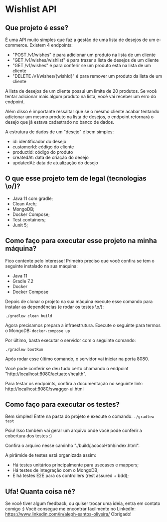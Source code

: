 # Wishlist API

## Que projeto é esse?

É uma API muito simples que faz a gestão de uma lista de desejos 
de um e-commerce. Existem 4 endpoints:
- "POST /v1/wishes" é para adicionar um produto na lista de um cliente
- "GET /v1/wishes/wishlist" é para trazer a lista de desejos de um cliente
- "GET /v1/wishes" é para conferir se um produto está na lista de um cliente
- "DELETE /v1/wishes/{wishId}" é para remover um produto da lista de um cliente

A lista de desejos de um cliente possui um limite de 20 produtos.
Se você tentar adicionar mais algum produto na lista, você vai receber
um erro do endpoint. 

Além disso é importante ressaltar que se o mesmo cliente acabar tentando
adicionar um mesmo produto na lista de desejos, o endpoint retornará o desejo
que já estava cadastrado no banco de dados.

A estrutura de dados de um "desejo" é bem simples:
- id: identificador do desejo
- customerId: código do cliente
- productId: código do produto
- createdAt: data de criação do desejo
- updatedAt: data de atualização do desejo


## O que esse projeto tem de legal (tecnologias \o/)?
- Java 11 com gradle;
- Clean Arch;
- MongoDB;
- Docker Compose;
- Test containers;
- Junit 5;


## Como faço para executar esse projeto na minha máquina?

Fico contente pelo interesse! Primeiro preciso que você confira se tem o seguinte instalado na sua máquina:

- Java 11
- Gradle 7.2
- Docker
- Docker Compose

Depois de clonar o projeto na sua máquina execute esse comando para 
instalar as dependências (e rodar os testes \o/):

`./gradlew clean build`

Agora precisamos prepara a infraestrutura. Execute o seguinte para termos o MongoDB:
`docker-compose up`

Por último, basta executar o servidor com o seguinte comando:

`./gradlew bootRun`

Após rodar esse último comando, o servidor vai iniciar na porta 8080.

Você pode conferir se deu tudo certo chamando o endpoint "http://localhost:8080/actuator/health".

Para testar os endpoints, confira a documentação no seguinte link: 
http://localhost:8080/swagger-ui.html

## Como faço para executar os testes?
Bem simples! Entre na pasta do projeto e execute o comando:
`./gradlew test`

Psiu! Isso também vai gerar um arquivo onde você pode conferir
a cobertura dos testes :)

Confira o arquivo nesse caminho "./build/jacocoHtml/index.html".

A pirâmide de testes está organizada assim:
- Há testes unitários principalmente para usecases e mappers;
- Há testes de integração com o MongoDB;
- E há testes E2E para os controllers (rest assured + bdd);

## Ufa! Quanta coisa né?
Se você tiver algum feedback, ou quiser trocar uma ideia, entra em contato comigo :)
Você consegue me encontrar facilmente no LinkedIn: https://www.linkedin.com/in/aleph-santos-oliveira/
Obrigado!

